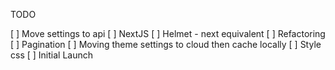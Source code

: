 TODO

[ ] Move settings to api
[ ] NextJS
[ ] Helmet - next equivalent
[ ] Refactoring
[ ] Pagination
[ ] Moving theme settings to cloud then cache locally
[ ] Style css
[ ] Initial Launch